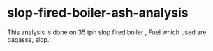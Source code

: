 # slop-fired-boiler-ash-analysis
This analysis is done on 35 tph slop fired boiler , Fuel which used are bagasse, slop.

